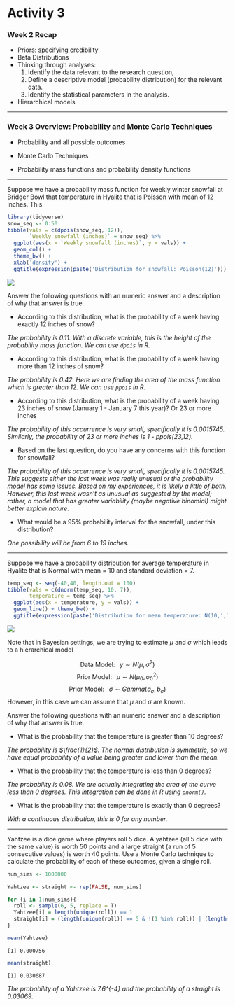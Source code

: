 # Activity 3


### Week 2 Recap

- Priors: specifying credibility
- Beta Distributions
- Thinking through analyses:
  1.  Identify the data relevant to the research question,
  2.  Define a descriptive model (probability distribution) for the
      relevant data.
  3.  Identify the statistical parameters in the analysis.
- Hierarchical models

------------------------------------------------------------------------

### Week 3 Overview: Probability and Monte Carlo Techniques

- Probability and all possible outcomes

- Monte Carlo Techniques

- Probability mass functions and probability density functions

------------------------------------------------------------------------

Suppose we have a probability mass function for weekly winter snowfall
at Bridger Bowl that temperature in Hyalite that is Poisson with mean of
12 inches. This

``` r
library(tidyverse)
snow_seq <- 0:50
tibble(vals = c(dpois(snow_seq, 12)),
       `Weekly snowfall (inches)` = snow_seq) %>%
  ggplot(aes(x = `Weekly snowfall (inches)`, y = vals)) +
  geom_col() + 
  theme_bw() +
  xlab('density') +
  ggtitle(expression(paste('Distribution for snowfall: Poisson(12)')))
```

![](Activity3_key_files/figure-commonmark/unnamed-chunk-1-1.png)

Answer the following questions with an numeric answer and a description
of why that answer is true.

- According to this distribution, what is the probability of a week
  having exactly 12 inches of snow?

*The probability is 0.11. With a discrete variable, this is the height
of the probability mass function. We can use `dpois` in R.*

- According to this distribution, what is the probability of a week
  having more than 12 inches of snow?

*The probability is 0.42. Here we are finding the area of the mass
function which is greater than 12. We can use `ppois` in R.*

- According to this distribution, what is the probability of a week
  having 23 inches of snow (January 1 - January 7 this year)? Or 23 or
  more inches

*The probability of this occurrence is very small, specifically it is
0.0015745. Similarly, the probability of 23 or more inches is 1 -
ppois(23,12).*

- Based on the last question, do you have any concerns with this
  function for snowfall?

*The probability of this occurrence is very small, specifically it is
0.0015745. This suggests either the last week was really unusual or the
probability model has some issues. Based on my experiences, it is likely
a little of both. However, this last week wasn’t as unusual as suggested
by the model; rather, a model that has greater variability (maybe
negative binomial) might better explain nature.*

- What would be a 95% probability interval for the snowfall, under this
  distribution?

*One possibility will be from 6 to 19 inches.*

------------------------------------------------------------------------

Suppose we have a probability distribution for average temperature in
Hyalite that is Normal with mean = 10 and standard deviation = 7.

``` r
temp_seq <- seq(-40,40, length.out = 100)
tibble(vals = c(dnorm(temp_seq, 10, 7)),
       temperature = temp_seq) %>%
  ggplot(aes(x = temperature, y = vals)) +
  geom_line() + theme_bw() +
  ggtitle(expression(paste('Distribution for mean temperature: N(10,',7^2,')')))
```

![](Activity3_key_files/figure-commonmark/unnamed-chunk-2-1.png)

Note that in Bayesian settings, we are trying to estimate $\mu$ and
$\sigma$ which leads to a hierarchical model

$$\text{Data Model:     } \; \; y \sim N(\mu, \sigma^2)$$
$$\text{Prior Model:     } \; \; \mu \sim N(\mu_0, \sigma_0^2 )$$
$$\text{Prior Model:     } \; \; \sigma \sim Gamma(a_\sigma, b_\sigma)$$
However, in this case we can assume that $\mu$ and $\sigma$ are known.

Answer the following questions with an numeric answer and a description
of why that answer is true.

- What is the probability that the temperature is greater than 10
  degrees?

*The probability is $\frac{1}{2}$. The normal distribution is symmetric,
so we have equal probability of a value being greater and lower than the
mean.*

- What is the probability that the temperature is less than 0 degrees?

*The probability is 0.08. We are actually integrating the area of the
curve less than 0 degrees. This integration can be done in R using
`pnorm()`.*

- What is the probability that the temperature is exactly than 0
  degrees?

*With a continuous distribution, this is 0 for any number.*

------------------------------------------------------------------------

Yahtzee is a dice game where players roll 5 dice. A yahtzee (all 5 dice
with the same value) is worth 50 points and a large straight (a run of 5
consecutive values) is worth 40 points. Use a Monte Carlo technique to
calculate the probability of each of these outcomes, given a single
roll.

``` r
num_sims <- 1000000

Yahtzee <- straight <- rep(FALSE, num_sims)

for (i in 1:num_sims){
  roll <- sample(6, 5, replace = T)
  Yahtzee[i] = length(unique(roll)) == 1
  straight[i] = (length(unique(roll)) == 5 & !(1 %in% roll)) | (length(unique(roll)) == 5 & !(6 %in% roll))
}

mean(Yahtzee)
```

    [1] 0.000756

``` r
mean(straight)
```

    [1] 0.030687

*The probability of a Yahtzee is 7.6^{-4} and the probability of a
straight is 0.03069.*
